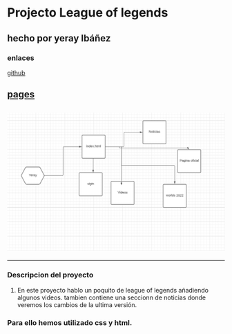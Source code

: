 # Projecto League of legends

## hecho por yeray Ibáñez

### enlaces

[github](https://github.com/Yeray1993/ProjectoObjetos)

## [pages](http://www.yeray.ml)

## ![UML](./img/uml.png)

---

### Descripcion del proyecto

1. En este proyecto hablo un poquito de league of legends añadiendo algunos videos. tambien contiene una seccionn de noticias donde veremos los cambios de la ultima versión. <br>

<h3>Para ello hemos utilizado css y html.</h3>

